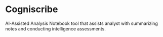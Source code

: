 # Cogniscribe
AI-Assisted Analysis Notebook tool that assists analyst with summarizing notes and conducting intelligence assessments.
